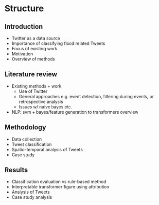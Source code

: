# Structure

## Introduction

- Twitter as a data source
- Importance of classifying flood related Tweets
- Focus of existing work
- Motivation
- Overview of methods

## Literature review

- Existing methods + work
  - Use of Twitter
  - General approaches e.g. event detection, filtering during events, or
    retrospective analysis
  - Issues w/ naive bayes etc.
- NLP: svm + bayes/feature generation to transformers overview

## Methodology

- Data collection
- Tweet classification
- Spatio-temporal analysis of Tweets
- Case study

## Results

- Classification evaluation vs rule-based method
- Interpretable transformer figure using attribution
- Analysis of Tweets
- Case study analysis
